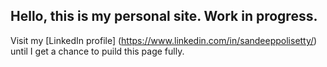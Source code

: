 ## Hello, this is my personal site. Work in progress.

Visit my [LinkedIn profile] (https://www.linkedin.com/in/sandeeppolisetty/) until I get a chance to puild this page fully.

